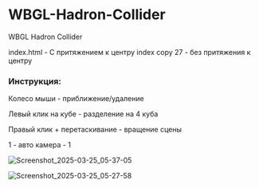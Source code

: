 # WBGL-Hadron-Collider
WBGL Hadron Collider


index.html - C притяжением к центру 
index copy 27 - без притяжения к центру 


<h3>Инструкция:</h3>
<p>Колесо мыши - приближение/удаление</p>
<p>Левый клик на кубе - разделение на 4 куба</p>
<p>Правый клик + перетаскивание - вращение сцены</p>
<p>1 - авто камера - 1</p>

![Screenshot_2025-03-25_05-37-05](https://github.com/user-attachments/assets/316a313b-b496-46b9-bce4-a161e375dc20)

![Screenshot_2025-03-25_05-27-58](https://github.com/user-attachments/assets/ad9b69e0-729d-4bde-aec0-f3187d59e542)
